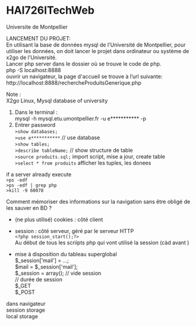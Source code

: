# HAI726ITechWeb
Universite de Montpellier

LANCEMENT DU PROJET:  
En utilisant la base de données mysql de l'Université de Montpellier, pour utiliser les données, on doit lancer le projet dans ordinateur ou système de x2go de l'Université.  
Lancer php server dans le dossier où se trouve le code de php.  
php -S localhost:8888  
ouvrir un navigateur, la page d'accueil se trouve à l’url suivante:  
http://localhost:8888/rechercheProduitsGenerique.php  

Note :  
X2go Linux, Mysql database of university  
1. Dans le terminal :  
    mysql -h mysql.etu.umontpellier.fr -u e*********** -p  
2. Entrer password  
`>show databases;`  
`>use e***********` // use database   
`>show tables;`  
`>describe tableName;` // show structure de table   
`>source produits.sql;` import script, mise a jour, create table  
`>select * from produits` afficher les tuples, les donees  

if a server already execute  
`>ps -edf`  
`>ps -edf | grep php`  
`>kill -9 60078`  

Comment mémoriser des informations sur la navigation sans être obligé de les sauver en BD ?   
- (ne plus utilisé) cookies : côté client  
- session : côté serveur, géré par le serveur HTTP  
`<?php session_start();?>`  
Au début de tous les scriipts php qui vont utilisé la session (càd avant <html>)  

- mise à disposition du tableau superglobal  
$_session['mail'] = ...;  
$mail = $_session['mail'];  
$_session = array(); // vide session  
// durée de session  
$_GET   
$_POST  

dans navigateur  
session storage  
local storage  

